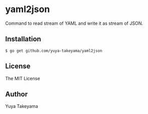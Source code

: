 # yaml2json

Command to read stream of YAML and write it as stream of JSON.

## Installation

```
$ go get github.com/yuya-takeyama/yaml2json
```

## License

The MIT License

## Author

Yuya Takeyama
